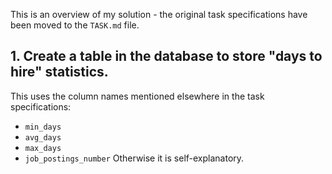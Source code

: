 This is an overview of my solution - the original task specifications have been moved to the `TASK.md` file.

## 1. Create a table in the database to store "days to hire" statistics. 

This uses the column names mentioned elsewhere in the task specifications:
- `min_days`
- `avg_days`
- `max_days`
- `job_postings_number`
Otherwise it is self-explanatory.
